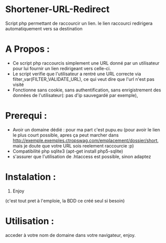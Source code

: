 Shortener-URL-Redirect
======================

Script php permettant de raccourcir un lien. le lien raccourci redirigera automatiquement vers sa destination

A Propos :
======================
- Ce script php raccourcis simplement une URL donné par un utilisateur pour lui fournir un lien redirigeant vers celle-ci.
- Le script verifie que l'utilisateur a rentré une URL correcte via filter_var(FILTER_VALIDATE_URL), ce qui veut dire que l'url n'est pas visité
- Fonctionne sans cookie, sans authentification, sans enrigistrement des données de l'utilisateur(: pas d'ip sauvegardé par exemple),

Prerequi :
======================
- Avoir un domaine dédié : pour ma part c'est pupu.eu (pour avoir le lien le plus court possible, apres ça peut marcher dans <http://exemple.exemples.ctropswag.com/emplacement/dossier/short>, mais je doute que votre URL sois reelement raccourcie :p)
- Compatibilité php sqlite3 (apt-get install php5-sqlite)
- s'assurer que l'utilisation de .htaccess est possible, sinon adaptez

Instalation :
======================
1. Enjoy

(c'est tout pret à l'emploie, la BDD ce créé seul si besoin)

Utilisation :
======================
acceder à votre nom de domaine dans votre navigateur, enjoy.
